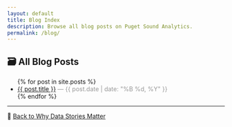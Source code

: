 ```yaml
---
layout: default
title: Blog Index
description: Browse all blog posts on Puget Sound Analytics.
permalink: /blog/
---
```


## 🗃️ All Blog Posts

<ul>
  {% for post in site.posts %}
    <li>
      <a href="{{ post.url }}">{{ post.title }}</a> 
      <span style="color: #999;"> — {{ post.date | date: "%B %d, %Y" }}</span>
    </li>
  {% endfor %}
</ul>

---

📌 [Back to Why Data Stories Matter](pages/why.md)
